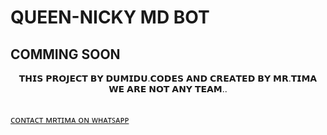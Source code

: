 # QUEEN-NICKY MD BOT
## COMMING SOON
<p align="center">𝗧𝗛𝗜𝗦 𝗣𝗥𝗢𝗝𝗘𝗖𝗧 𝗕𝗬 𝗗𝗨𝗠𝗜𝗗𝗨.𝗖𝗢𝗗𝗘𝗦 𝗔𝗡𝗗 𝗖𝗥𝗘𝗔𝗧𝗘𝗗 𝗕𝗬 𝗠𝗥.𝗧𝗜𝗠𝗔 𝗪𝗘 𝗔𝗥𝗘 𝗡𝗢𝗧 𝗔𝗡𝗬 𝗧𝗘𝗔𝗠..</p>
<br>
<a href="wa.me/94773585511">ᴄᴏɴᴛᴀᴄᴛ ᴍʀᴛɪᴍᴀ ᴏɴ ᴡʜᴀᴛꜱᴀᴘᴘ</a>
